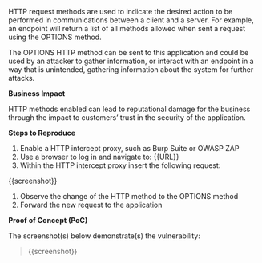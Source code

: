 HTTP request methods are used to indicate the desired action to be performed in communications between a client and a server. For example, an endpoint will return a list of all methods allowed when sent a request using the OPTIONS method.

The OPTIONS HTTP method can be sent to this application and could be used by an attacker to gather information, or interact with an endpoint in a way that is unintended, gathering information about the system for further attacks.

**Business Impact**

HTTP methods enabled can lead to reputational damage for the business through the impact to customers’ trust in the security of the application.

**Steps to Reproduce**

1. Enable a HTTP intercept proxy, such as Burp Suite or OWASP ZAP
1. Use a browser to log in and navigate to: {{URL}}
1. Within the HTTP intercept proxy insert the following request:

{{screenshot}}

1. Observe the change of the HTTP method to the OPTIONS method
1. Forward the new request to the application

**Proof of Concept (PoC)**

The screenshot(s) below demonstrate(s) the vulnerability:
>
> {{screenshot}}
